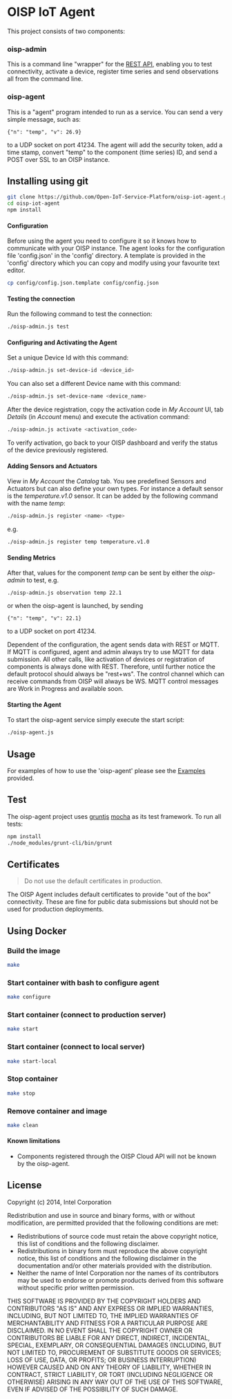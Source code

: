 
# OISP IoT Agent

This project consists of two components:

### oisp-admin
This is a command line "wrapper" for the [REST API](https://github.com/Open-IoT-Service-Platform/platform-launcher/wiki/REST-API), enabling you to test connectivity, activate a device, register time series and send observations all from the command line.

### oisp-agent
This is a "agent" program intended to run as a service. You can send a very simple message, such as:

```
{"n": "temp", "v": 26.9}
```

to a UDP socket on port 41234. The agent will add the security token, add a time stamp, convert "temp" to the component (time series) ID, and send a POST over SSL to an OISP instance.

## Installing using git
``` bash
git clone https://github.com/Open-IoT-Service-Platform/oisp-iot-agent.git
cd oisp-iot-agent
npm install
```

#### Configuration
Before using the agent you need to configure it so it knows how to communicate with your OISP instance. The agent looks for the configuration file 'config.json' in the 'config' directory. A template is provided in the 'config' directory which you can copy and modify using your favourite text editor.

``` bash
cp config/config.json.template config/config.json
```
  
#### Testing the connection
Run the following command to test the connection: 
``` bash
./oisp-admin.js test
```

#### Configuring and Activating the Agent

Set a unique Device Id with this command:
``` bash
./oisp-admin.js set-device-id <device_id>
```

You can also set a different Device name with this command:
``` bash
./oisp-admin.js set-device-name <device_name>
```

After the device registration, copy the activation code in _My Account_ UI, tab _Details_ (in _Account_ menu) and execute the activation command:
``` bash
./oisp-admin.js activate <activation_code>     
```
To verify activation, go back to your OISP dashboard and verify the status of the device previously registered.

#### Adding Sensors and Actuators

View in _My Account_ the _Catalog_ tab. You see predefined Sensors and Actuators but can also define your own types. For instance a default sensor is the _temperature.v1.0_ sensor. It can be added by the following command with the name _temp_:
``` bash
./oisp-admin.js register <name> <type>
```
e.g.
``` bash
./oisp-admin.js register temp temperature.v1.0
```

#### Sending Metrics

After that, values for the component _temp_ can be sent by either the _oisp-admin_ to test, e.g.
```
./oisp-admin.js observation temp 22.1
```

or when the oisp-agent is launched, by sending
```
{"n": "temp", "v": 22.1}
```
to a UDP socket on port 41234.

Dependent of the configuration, the agent sends data with REST or MQTT. If MQTT is configured, agent and admin always try to use MQTT for data submission. All other calls, like activation of devices or registration of components is always done with REST. Therefore, until further notice the default protocol should always be "rest+ws". The control channel which can receive commands from OISP will always be WS. MQTT control messages are Work in Progress and available soon.

#### Starting the Agent

To start the oisp-agent service simply execute the start script:
``` bash
./oisp-agent.js
```
## Usage

For examples of how to use the 'oisp-agent' please see the [Examples](https://github.com/Open-IoT-Service-Platform/oisp-iot-agent/tree/master/examples) provided.

## Test

The oisp-agent project uses [gruntjs](http://gruntjs.com/) [mocha](http://visionmedia.github.io/mocha/) as its test framework. 
To run all tests:
``` bash
npm install 
./node_modules/grunt-cli/bin/grunt
```

## Certificates

> Do not use the default certificates in production.

The OISP Agent includes default certificates to provide "out of the box" connectivity. These are fine for public data submissions but should not be used for production deployments.

## Using Docker

### Build the image
````bash
make
````

### Start container with bash to configure agent
````bash
make configure
````

### Start container (connect to production server)
````bash
make start
````

### Start container (connect to local server)
````bash
make start-local
````

### Stop container
````bash
make stop
````

### Remove container and image 
````bash
make clean
````
#### Known limitations
 
* Components registered through the OISP Cloud API will not be known by the oisp-agent.

## License

Copyright (c) 2014, Intel Corporation

Redistribution and use in source and binary forms, with or without modification,
are permitted provided that the following conditions are met:

* Redistributions of source code must retain the above copyright notice,
  this list of conditions and the following disclaimer.
* Redistributions in binary form must reproduce the above copyright notice,
  this list of conditions and the following disclaimer in the documentation
  and/or other materials provided with the distribution.
* Neither the name of Intel Corporation nor the names of its contributors
  may be used to endorse or promote products derived from this software
  without specific prior written permission.

THIS SOFTWARE IS PROVIDED BY THE COPYRIGHT HOLDERS AND CONTRIBUTORS "AS IS" AND
ANY EXPRESS OR IMPLIED WARRANTIES, INCLUDING, BUT NOT LIMITED TO, THE IMPLIED
WARRANTIES OF MERCHANTABILITY AND FITNESS FOR A PARTICULAR PURPOSE ARE
DISCLAIMED. IN NO EVENT SHALL THE COPYRIGHT OWNER OR CONTRIBUTORS BE LIABLE FOR
ANY DIRECT, INDIRECT, INCIDENTAL, SPECIAL, EXEMPLARY, OR CONSEQUENTIAL DAMAGES
(INCLUDING, BUT NOT LIMITED TO, PROCUREMENT OF SUBSTITUTE GOODS OR SERVICES;
LOSS OF USE, DATA, OR PROFITS; OR BUSINESS INTERRUPTION) HOWEVER CAUSED AND ON
ANY THEORY OF LIABILITY, WHETHER IN CONTRACT, STRICT LIABILITY, OR TORT
(INCLUDING NEGLIGENCE OR OTHERWISE) ARISING IN ANY WAY OUT OF THE USE OF THIS
SOFTWARE, EVEN IF ADVISED OF THE POSSIBILITY OF SUCH DAMAGE.
